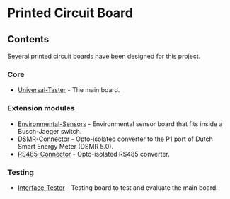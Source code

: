 # Printed Circuit Board

## Contents
Several printed circuit boards have been designed for this project.

### Core
* [Universal-Taster](Univeral-Taster/README.md) - The main board.

### Extension modules
* [Environmental-Sensors](Extensions/Environmental-Sensors) - Environmental
  sensor board that fits inside a Busch-Jaeger switch.
* [DSMR-Connector](Extensions/DSMR-Connector) - Opto-isolated converter to the
  P1 port of Dutch Smart Energy Meter (DSMR 5.0).
* [RS485-Connector](Extensions/RS485-Connector) - Opto-isolated RS485
  converter.

### Testing
* [Interface-Tester](Interface-Tester) - Testing board to test and evaluate the
  main board.

